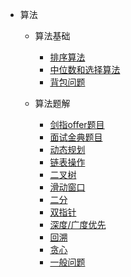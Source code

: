 

* 算法

  * 算法基础

    * [排序算法](./docs/notes/algorithm/算法基础/排序算法.md)
    * [中位数和选择算法](./docs/notes/algorithm/算法基础/选择算法和中位数.md)
    * [背包问题](./docs/notes/algorithm/forLet_new/backpack.md)

  * 算法题解
  
    * [剑指offer题目](./docs/notes/algorithm/forLet_new/剑指Offer.md)
    * [面试金典题目](./docs/notes/algorithm/forLet_new/面试金典.md)
    * [动态规划](./docs/notes/algorithm/forLet_new/动态规划.md)
    * [链表操作](./docs/notes/algorithm/forLet_new/链表.md)
    * [二叉树](./docs/notes/algorithm/forLet_new/二叉树.md)
    * [滑动窗口](./docs/notes/algorithm/forLet_new/滑动窗口.md)
    * [二分](./docs/notes/algorithm/forLet_new/二分.md)
    * [双指针](./docs/notes/algorithm/forLet_new/双指针.md)
    * [深度/广度优先](./docs/notes/algorithm/forLet_new/dfs_bfs.md)
    * [回溯](./docs/notes/algorithm/forLet_new/回溯.md)
    * [贪心](./docs/notes/algorithm/forLet_new/贪心.md)
    * [一般问题](./docs/notes/algorithm/forLet_new/general.md)
    


